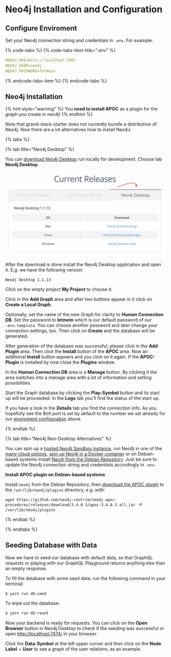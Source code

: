 # Neo4j Installation and Configuration


## Configure Enviroment

Set your Neo4j connection string and credentials in `.env`. For example:

{% code-tabs %}
{% code-tabs-item title=".env" %}
```yaml
NEO4J_URI=bolt://localhost:7687
NEO4J_USER=neo4j
NEO4J_PASSWORD=letmein
```
{% endcode-tabs-item %}
{% endcode-tabs %}


## Neo4j Installation

{% hint style="warning" %}
You **need to install APOC** as a plugin for the graph you create in neo4j!
{% endhint %}

Note that grand-stack-starter does not currently bundle a distribution of Neo4j.
Now there are a lot alternatives how to install Neo4J.

{% tabs %}

{% tab title="Neo4j Desktop" %}

You can [download Neo4j Desktop](https://neo4j.com/download-center/) run locally for development.
Choose tab **Neo4j Desktop**.

![Neo4j Download-Center screenshot](../../.gitbook/assets/screenshot-neo4j-download-center-current-releases.png)

After the download is done install the Neo4j Desktop application and open it.
E.g. we have the following version:

```
Neo4j Desktop 1.1.13
```

Click on the empty project **My Project** to choose it.

Click in the **Add Graph** area and after two buttons appear in it click on **Create a Local Graph**.

Optionally, set the name of the new Graph for clarity to **Human Connection DB**.
Set the password to **letmein** which is our default password of our `.env.template`. You can choose another password and later change your connection settings, too. Then click on **Create** and the database will be generated.

After generation of the database was successful, please click in the **Add Plugin** area.
Then click the **Install** button of the **APOC** area.
Now an additional **Install** button appears and you click on it again. If the **APOC-Plugin** is installed by now close the **Plugins** window.

In the **Human Connection DB** area is a **Manage** button. By clicking it the area switches into a manage area with a lot of information and setting possibilities.

Start the Graph database by clicking the **Play-Symbol** button and its start up will be proceeded.
In the **Logs** tab you'll find the status of the start up.

If you have a look in the **Details** tab you find the connection info. As you hopefully see the Bolt port is set by default to the number we set already for our [enviroment configuration](#configure-enviroment) above.

{% endtab %}

{% tab title="Neo4j Non-Desktop Alternatives" %}

You can spin up a [hosted Neo4j Sandbox instance](https://neo4j.com/download-center/), run Neo4j in one of the [many cloud options](https://neo4j.com/developer/guide-cloud-deployment/), [spin up Neo4j in a Docker container](https://neo4j.com/developer/docker/) or on Debian-based systems install [Neo4j from the Debian Repository](http://debian.neo4j.org/). Just be sure to update the Neo4j connection string and credentials accordingly in `.env`.

**Install APOC plugin on Debian-based systems**

Install `neo4j` from the Debian Repository, then [download the APOC plugin](https://github.com/neo4j-contrib/neo4j-apoc-procedures/releases/download/3.4.0.3/apoc-3.4.0.3-all.jar) to the `/var/lib/neo4j/plugins` directory, e.g. with:

```text
wget https://github.com/neo4j-contrib/neo4j-apoc-procedures/releases/download/3.4.0.3/apoc-3.4.0.3-all.jar -P /var/lib/neo4j/plugins
```

{% endtab %}

{% endtabs %}


## Seeding Database with Data

Now we have to seed our database with default data, so that GraphQL requests or playing with our GraphQL Playground returns anything else than an empty response.

To fill the database with some seed data, run the following command in your terminal:
```bash
$ yarn run db:seed
```

To wipe out the database:
```bash
$ yarn run db:reset
```

Now your backend is ready for requests. You can click on the **Open Browser** button in Neo4j Desktop to check if the seeding was successful or open [http://localhost:7474/](http://localhost:7474/) in your browser.

Click the **Data-Symbol** at the left upper corner and then click on the **Node Label** + **User** to see a graph of the user relations, as an example.
